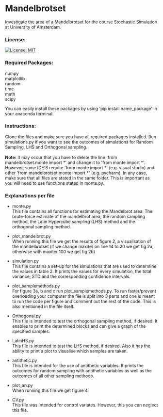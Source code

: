 # Mandelbrotset
Investigate the area of a Mandelbrotset for the course Stochastic Simulation at University of Amsterdam. <br>

### License:
[![License: MIT](https://img.shields.io/badge/License-MIT-yellow.svg)](https://opensource.org/licenses/MIT)

### Required Packages:
numpy<br>
matplotlib<br>
random<br>
time<br>
math<br>
scipy<br>

You can easily install these packages by using 'pip install name_package' in your anaconda terminal.

### Instructions:
Clone the files and make sure you have all required packages installed. Run simulations.py if you want to see the outcomes of simulations for Random Sampling, LHS and Orthogonal sampling.
<br><br><b>Note:</b> It may occur that you have to delete the line 'from mandelbrotset.monte import *' and change it to 'from monte import *'. However, some IDE'S require 'from monte import *' (e.g. visual studio) and other 'from mandelbrotset.monte import *' (e.g. pycharm). In any case, make sure that all files are stated in the same folder. This is important as you will need to use functions stated in monte.py.

### Explanations per file
- monte.py <br>
This file contains all functions for estimating the Mandelbrot area: The brute-force estimate of the mandelbrot area, 
the random sampling method, the Latin Hypercube sampling (LHS) method and the orthogonal sampling method.

- plot_mandelbrot.py<br>
When running this file we get the results of figure 2, a visualisation of the mandelbrotset (if we change maxiter on line 14 to 20 we get fig 2a, otherwise with maxiter 100 we get fig 2b) 

- simulation.py <br>
This file contains a set-up for the simulations that are used to determine the values in table 2. It prints the values for every simulation, the total variance, STD and the corresponding confidence intervals.

- plot_samplemethods.py<br>
For figure 3a, b and c run plot_samplemethods.py. To run faster/prevent overloading your computer the file is split into 3 parts and one is meant to run the code per figure and comment out the rest of the code. This is also mentioned in the file itself. 

- Orthogonal.py<br>
This file is intended to test the orthogonal sampling method, if desired. It enables to print the determined blocks and can give a graph of the specified samples.
- LatinHS.py<br>
This file is intended to test the LHS method, if desired. Also it has the ability to print a plot to visualise which samples are taken.
- antithetic.py<br>
This file is intended for the use of antithetic variables. It prints the outcomes for random sampling with antithetic variables as well as the outcomes of all other sampling methods.
- plot_an.py<br>
When running this file we get figure 4. 

- CV.py<br>
This file was intended for control variates. However, this you can neglect this file.
